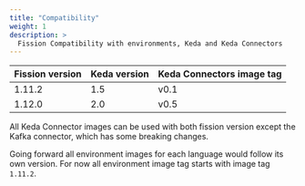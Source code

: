 ```yaml
---
title: "Compatibility"
weight: 1
description: >
  Fission Compatibility with environments, Keda and Keda Connectors
---
```


| Fission version | Keda version | Keda Connectors image tag |
| --------------- | ------------ | ------------------------- |
| 1.11.2          | 1.5          | v0.1                      |
| 1.12.0          | 2.0          | v0.5                      |

All Keda Connector images can be used with both fission version except the Kafka connector, which has some breaking changes.

Going forward all environment images for each language would follow its own version. For now all environment image tag starts with image tag `1.11.2`.